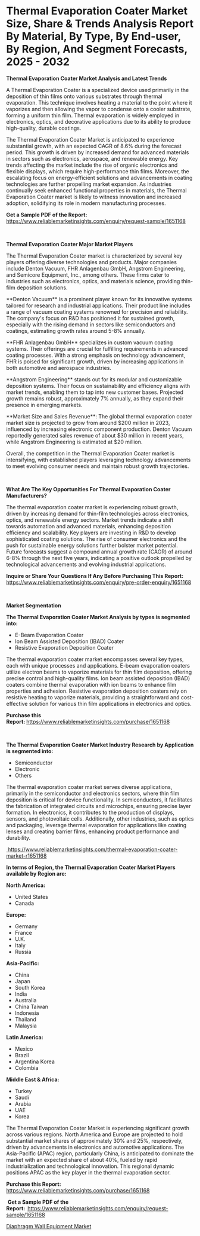 <p><h1>Thermal Evaporation Coater Market Size, Share & Trends Analysis Report By Material, By Type, By End-user, By Region, And Segment Forecasts, 2025 - 2032</h1></p><p><strong>Thermal Evaporation Coater Market Analysis and Latest Trends</strong></p>
<p><p>A Thermal Evaporation Coater is a specialized device used primarily in the deposition of thin films onto various substrates through thermal evaporation. This technique involves heating a material to the point where it vaporizes and then allowing the vapor to condense onto a cooler substrate, forming a uniform thin film. Thermal evaporation is widely employed in electronics, optics, and decorative applications due to its ability to produce high-quality, durable coatings.</p><p>The Thermal Evaporation Coater Market is anticipated to experience substantial growth, with an expected CAGR of 8.6% during the forecast period. This growth is driven by increased demand for advanced materials in sectors such as electronics, aerospace, and renewable energy. Key trends affecting the market include the rise of organic electronics and flexible displays, which require high-performance thin films. Moreover, the escalating focus on energy-efficient solutions and advancements in coating technologies are further propelling market expansion. As industries continually seek enhanced functional properties in materials, the Thermal Evaporation Coater market is likely to witness innovation and increased adoption, solidifying its role in modern manufacturing processes.</p></p>
<p><strong>Get a Sample PDF of the Report:&nbsp;</strong> <a href="https://www.reliablemarketinsights.com/enquiry/request-sample/1651168?utm_campaign=2004&utm_medium=2&utm_source=Github&utm_content=ia&utm_term=17022025&utm_id=thermal-evaporation-coater">https://www.reliablemarketinsights.com/enquiry/request-sample/1651168</a></p>
<p>&nbsp;</p>
<p><strong>Thermal Evaporation Coater Major Market Players</strong></p>
<p><p>The Thermal Evaporation Coater market is characterized by several key players offering diverse technologies and products. Major companies include Denton Vacuum, FHR Anlagenbau GmbH, Angstrom Engineering, and Semicore Equipment, Inc., among others. These firms cater to industries such as electronics, optics, and materials science, providing thin-film deposition solutions.</p><p>**Denton Vacuum** is a prominent player known for its innovative systems tailored for research and industrial applications. Their product line includes a range of vacuum coating systems renowned for precision and reliability. The company's focus on R&D has positioned it for sustained growth, especially with the rising demand in sectors like semiconductors and coatings, estimating growth rates around 5-8% annually.</p><p>**FHR Anlagenbau GmbH** specializes in custom vacuum coating systems. Their offerings are crucial for fulfilling requirements in advanced coating processes. With a strong emphasis on technology advancement, FHR is poised for significant growth, driven by increasing applications in both automotive and aerospace industries.</p><p>**Angstrom Engineering** stands out for its modular and customizable deposition systems. Their focus on sustainability and efficiency aligns with market trends, enabling them to tap into new customer bases. Projected growth remains robust, approximately 7% annually, as they expand their presence in emerging markets.</p><p>**Market Size and Sales Revenue**: The global thermal evaporation coater market size is projected to grow from around $200 million in 2023, influenced by increasing electronic component production. Denton Vacuum reportedly generated sales revenue of about $30 million in recent years, while Angstrom Engineering is estimated at $20 million.</p><p>Overall, the competition in the Thermal Evaporation Coater market is intensifying, with established players leveraging technology advancements to meet evolving consumer needs and maintain robust growth trajectories.</p></p>
<p>&nbsp;</p>
<p><strong>What Are The Key Opportunities For Thermal Evaporation Coater Manufacturers?</strong></p>
<p><p>The thermal evaporation coater market is experiencing robust growth, driven by increasing demand for thin-film technologies across electronics, optics, and renewable energy sectors. Market trends indicate a shift towards automation and advanced materials, enhancing deposition efficiency and scalability. Key players are investing in R&D to develop sophisticated coating solutions. The rise of consumer electronics and the push for sustainable energy solutions further bolster market potential. Future forecasts suggest a compound annual growth rate (CAGR) of around 6-8% through the next five years, indicating a positive outlook propelled by technological advancements and evolving industrial applications.</p></p>
<p><strong>Inquire or Share Your Questions If Any Before Purchasing This Report:</strong> <a href="https://www.reliablemarketinsights.com/enquiry/pre-order-enquiry/1651168?utm_campaign=2004&utm_medium=2&utm_source=Github&utm_content=ia&utm_term=17022025&utm_id=thermal-evaporation-coater">https://www.reliablemarketinsights.com/enquiry/pre-order-enquiry/1651168</a></p>
<p>&nbsp;</p>
<p><strong>Market Segmentation</strong></p>
<p><strong>The Thermal Evaporation Coater Market Analysis by types is segmented into:</strong></p>
<p><ul><li>E-Beam Evaporation Coater</li><li>Ion Beam Assisted Deposition (IBAD) Coater</li><li>Resistive Evaporation Deposition Coater</li></ul></p>
<p><p>The thermal evaporation coater market encompasses several key types, each with unique processes and applications. E-beam evaporation coaters utilize electron beams to vaporize materials for thin film deposition, offering precise control and high-quality films. Ion beam assisted deposition (IBAD) coaters combine thermal evaporation with ion beams to enhance film properties and adhesion. Resistive evaporation deposition coaters rely on resistive heating to vaporize materials, providing a straightforward and cost-effective solution for various thin film applications in electronics and optics.</p></p>
<p><strong>Purchase this Report:&nbsp;</strong><a href="https://www.reliablemarketinsights.com/purchase/1651168?utm_campaign=2004&utm_medium=2&utm_source=Github&utm_content=ia&utm_term=17022025&utm_id=thermal-evaporation-coater">https://www.reliablemarketinsights.com/purchase/1651168</a></p>
<p>&nbsp;</p>
<p><strong>The Thermal Evaporation Coater Market Industry Research by Application is segmented into:</strong></p>
<p><ul><li>Semiconductor</li><li>Electronic</li><li>Others</li></ul></p>
<p><p>The thermal evaporation coater market serves diverse applications, primarily in the semiconductor and electronics sectors, where thin film deposition is critical for device functionality. In semiconductors, it facilitates the fabrication of integrated circuits and microchips, ensuring precise layer formation. In electronics, it contributes to the production of displays, sensors, and photovoltaic cells. Additionally, other industries, such as optics and packaging, leverage thermal evaporation for applications like coating lenses and creating barrier films, enhancing product performance and durability.</p></p>
<p><a href="https://www.reliablemarketinsights.com/thermal-evaporation-coater-market-r1651168?utm_campaign=2004&utm_medium=2&utm_source=Github&utm_content=ia&utm_term=17022025&utm_id=thermal-evaporation-coater">&nbsp;https://www.reliablemarketinsights.com/thermal-evaporation-coater-market-r1651168</a></p>
<p><strong>In terms of Region, the Thermal Evaporation Coater Market Players available by Region are:</strong></p>
<p>
    <p> <strong> North America: </strong>
        <ul>
            <li>United States</li>
            <li>Canada</li>
        </ul>
        </p> 
    <p> <strong> Europe: </strong>
        <ul>
            <li>Germany</li>
            <li>France</li>
            <li>U.K.</li>
            <li>Italy</li>
            <li>Russia</li>
        </ul>
        </p> 
    <p> <strong> Asia-Pacific: </strong>
        <ul>
            <li>China</li>
            <li>Japan</li>
            <li>South Korea</li>
            <li>India</li>
            <li>Australia</li>
            <li>China Taiwan</li>
            <li>Indonesia</li>
            <li>Thailand</li>
            <li>Malaysia</li>
        </ul>
        </p> 
    <p> <strong> Latin America: </strong>
        <ul>
            <li>Mexico</li>
            <li>Brazil</li>
            <li>Argentina Korea</li>
            <li>Colombia</li>
        </ul>
        </p> 
    <p> <strong> Middle East & Africa: </strong>
        <ul>
            <li>Turkey</li>
            <li>Saudi</li>
            <li>Arabia</li>
            <li>UAE</li>
            <li>Korea</li>
        </ul>
    </p>
    </p>
<p><p>The Thermal Evaporation Coater Market is experiencing significant growth across various regions. North America and Europe are projected to hold substantial market shares of approximately 30% and 25%, respectively, driven by advancements in electronics and automotive applications. The Asia-Pacific (APAC) region, particularly China, is anticipated to dominate the market with an expected share of about 40%, fueled by rapid industrialization and technological innovation. This regional dynamic positions APAC as the key player in the thermal evaporation sector.</p></p>
<p><strong>Purchase this Report: </strong><a href="https://www.reliablemarketinsights.com/purchase/1651168?utm_campaign=2004&utm_medium=2&utm_source=Github&utm_content=ia&utm_term=17022025&utm_id=thermal-evaporation-coater">https://www.reliablemarketinsights.com/purchase/1651168</a></p>
<p>&nbsp;<strong>Get a Sample PDF of the Report:&nbsp;&nbsp;</strong><a href="https://www.reliablemarketinsights.com/enquiry/request-sample/1651168?utm_campaign=2004&utm_medium=2&utm_source=Github&utm_content=ia&utm_term=17022025&utm_id=thermal-evaporation-coater">https://www.reliablemarketinsights.com/enquiry/request-sample/1651168</a></p>
<p><strong></strong></p>
<p><p><a href="https://github.com/globismark/Market-Research-Report-List-6/blob/main/diaphragm-wall-equipment-market.md?utm_campaign=2004&utm_medium=2&utm_source=Github&utm_content=ia&utm_term=17022025&utm_id=thermal-evaporation-coater">Diaphragm Wall Equipment Market</a></p></p>